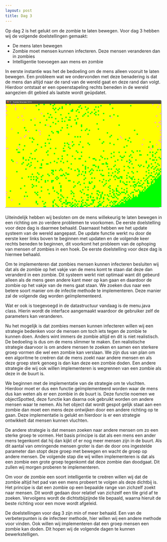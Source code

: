 ```yaml
---
layout: post
title: Dag 3
---
```


Op dag 2 is het gelukt om de zombie te laten bewegen. Voor dag 3 hebben wij de volgende doelstellingen gemaakt:

* De mens laten bewegen
* Zombie moet mensen kunnen infecteren. Deze mensen veranderen dan in zombies
* Intelligentie toevoegen aan mens en zombie

In eerste instantie was het de bedoeling om de mens alleen vooruit te laten bewegen. Een probleem wat we ondervonden met deze benadering is dat de mens dan altijd naar de rand van de wereld gaat en deze rand dan volgt. Hierdoor ontstaat er een opeenstapeling rechts beneden in de wereld aangezien dit gebied als laatste wordt geüpdatet. 

![Opeenstapeling van objecten rechstonderin van het scherm](https://raw.githubusercontent.com/zombiea-apocalypse-sim/zombiea-apocalypse-sim.github.io/master/public/assets/cornered.png "Opeenstapeling van objecten rechstonderin van het scherm")



Uiteindelijk hebben wij besloten om de mens willekeurig te laten bewegen in een richting om zo verdere problemen te voorkomen. De eerste doelstelling voor deze dag is daarmee behaald. Daarnaast hebben we het update systeem van de wereld aangepast. De update functie werkt nu door de eerste keer links boven te beginnen met updaten en de volgende keer rechts beneden te beginnen, dit voorkomt het probleem van de ophoping van mensen of zombies in een hoek. De eerste doelstelling voor deze dag is hiermee behaald.

Om te implementeren dat zombies mensen kunnen infecteren besluiten wij dat als de zombie op het vakje van de mens komt te staan dat deze dan veranderd in een zombie. Dit systeem werkt niet optimaal want dit gebeurd alleen als de mens geen andere kant meer op kan gaan en daardoor de zombie op het vakje van de mens gaat staan. We zoeken dus naar een betere soort manier om de infectie methode te implementeren. Deze manier zal de volgende dag worden geïmplementeerd.

Wat er ook is toegevoegd in de datastructuur vandaag is de menu.java class. Hierin wordt de interface aangemaakt waardoor de gebruiker zelf de parameters kan veranderen.

Nu het mogelijk is dat zombies mensen kunnen infecteren willen wij een strategie bedenken voor de mensen om toch iets tegen de zombie te kunnen doen. Anders wint immers de zombie altijd en dit is niet realistisch. De bedoeling is dus om de mens slimmer te maken. Een realistische strategie daarvoor is om andere mensen te zoeken en samen een sterkere groep vormen die wel een zombie kan verslaan. We zijn dus van plan om een algoritme te creëren dat de mens zoekt naar andere mensen en als deze groep sterk genoeg is dan kan deze een zombie doden.  Een andere strategie die wij ook willen implementeren is wegrennen van een zombie als deze in de buurt is. 

We beginnen met de implementatie van de strategie om te vluchten. Hierdoor moet er dus een functie geïmplementeerd worden waar de mens dus kan weten als er een zombie in de buurt is. Deze functie noemen we objectSpotted, deze functie kan daarna ook gebruikt worden om andere mensen waar te nemen. Als het object dat wordt gespot gelijk staat aan een zombie dan moet een mens deze ontwijken door een andere richting op te gaan. Deze implementatie is gelukt en hierdoor is er een strategie ontwikkelt dat mensen kunnen vluchten. 

De andere strategie is dat mensen zoeken naar andere mensen om zo een sterke groep te vormen. Het basis principe is dat als een mens een ander mens tegenkomt dat hij dan kijkt of er nog meer mensen zijn in de buurt. Als dit aantal van omringende mensen groter is dan de door ons ingestelde parameter dan stopt deze groep met bewegen en wacht de groep op andere mensen. De volgende stap die wij willen implementeren is dat als een zombie een grote groep tegenkomt dat deze zombie dan doodgaat. Dit zullen wij morgen proberen te implementeren.

Om voor de zombie een soort intelligentie te creëren willen wij dat de zombie altijd het pad van een mens probeert te volgen als deze dichtbij is. Het principe is dat een zombie op een bepaalde range van zichzelf zoekt naar mensen. Dit wordt gedaan door relatief van zichzelf een tile grid af te zoeken. Vervolgens wordt de dichtstbijzijnde tile bepaald, waarna hieruit de beste richting voor een move wordt afgeleid. 

De doelstellingen voor dag 3 zijn min of meer behaald. Een van de verbeterpunten is de infecteer methode, hier willen wij een andere methode voor vinden. Ook willen wij implementeren dat een groep mensen een zombie kan doden. Dit hopen wij de volgende dagen te kunnen bewerkstelligen. 